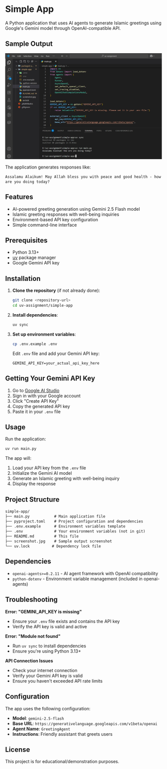 # Simple App

A Python application that uses AI agents to generate Islamic greetings using Google's Gemini model through OpenAI-compatible API.

## Sample Output

![App Output](screenshot.jpg)

The application generates responses like:

```
Assalamu Alaikum! May Allah bless you with peace and good health - how are you doing today?
```

## Features

- AI-powered greeting generation using Gemini 2.5 Flash model
- Islamic greeting responses with well-being inquiries
- Environment-based API key configuration
- Simple command-line interface

## Prerequisites

- Python 3.13+
- [uv](https://docs.astral.sh/uv/) package manager
- Google Gemini API key

## Installation

1. **Clone the repository** (if not already done):

   ```bash
   git clone <repository-url>
   cd uv-assignment/simple-app
   ```

2. **Install dependencies**:

   ```bash
   uv sync
   ```

3. **Set up environment variables**:

   ```bash
   cp .env.example .env
   ```

   Edit `.env` file and add your Gemini API key:

   ```
   GEMINI_API_KEY=your_actual_api_key_here
   ```

## Getting Your Gemini API Key

1. Go to [Google AI Studio](https://aistudio.google.com/app/apikey)
2. Sign in with your Google account
3. Click "Create API Key"
4. Copy the generated API key
5. Paste it in your `.env` file

## Usage

Run the application:

```bash
uv run main.py
```

The app will:

1. Load your API key from the `.env` file
2. Initialize the Gemini AI model
3. Generate an Islamic greeting with well-being inquiry
4. Display the response

## Project Structure

```
simple-app/
├── main.py           # Main application file
├── pyproject.toml    # Project configuration and dependencies
├── .env.example      # Environment variables template
├── .env              # Your environment variables (not in git)
├── README.md         # This file
├── screenshot.jpg    # Sample output screenshot
└── uv.lock          # Dependency lock file
```

## Dependencies

- `openai-agents>=0.2.11` - AI agent framework with OpenAI compatibility
- `python-dotenv` - Environment variable management (included in openai-agents)

## Troubleshooting

**Error: "GEMINI_API_KEY is missing"**

- Ensure your `.env` file exists and contains the API key
- Verify the API key is valid and active

**Error: "Module not found"**

- Run `uv sync` to install dependencies
- Ensure you're using Python 3.13+

**API Connection Issues**

- Check your internet connection
- Verify your Gemini API key is valid
- Ensure you haven't exceeded API rate limits

## Configuration

The app uses the following configuration:

- **Model**: `gemini-2.5-flash`
- **Base URL**: `https://generativelanguage.googleapis.com/v1beta/openai`
- **Agent Name**: `GreetingAgent`
- **Instructions**: Friendly assistant that greets users

## License

This project is for educational/demonstration purposes.
